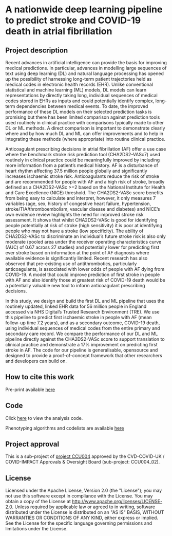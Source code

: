 # A nationwide deep learning pipeline to predict stroke and COVID-19 death in atrial fibrillation 

## Project description

Recent advances in artificial intelligence can provide the basis for improving medical predictions. In particular, advances in modelling large sequences of text using deep learning (DL) and natural language processing has opened up the possibility of harnessing long-term patient trajectories held as medical codes in electronic health records (EHR). Unlike conventional statistical and machine learning (ML) models, DL models can learn representations by directly taking long, individual sequences of medical codes stored in EHRs as inputs and could potentially identify complex, long-term dependencies between medical events. To date, the improved performance of these DL models on their selected prediction tasks is promising but there has been limited comparison against prediction tools used routinely in clinical practice with comparisons typically made to other DL or ML methods. A direct comparison is important to demonstrate clearly where and by how much DL and ML can offer improvements and to help in integrating these methods (where appropriate) into routine clinical practice.

Anticoagulant prescribing decisions in atrial fibrillation (AF) offer a use case where the benchmark stroke risk prediction tool (CHA2DS2-VASc7) used routinely in clinical practice could be meaningfully improved by including more information from a patient’s medical history. AF is a disturbance of heart rhythm affecting 37.5 million people globally and significantly increases ischaemic stroke risk. Anticoagulants reduce the risk of stroke and are recommended for people with AF and a high risk of stroke, broadly defined as a CHA2DS2-VASc >=2 based on the National Institute for Health and Care Excellence (NICE) threshold. The CHA2DS2-VASc score benefits from being easy to calculate and interpret, however, it only measures 7 variables (age, sex, history of congestive heart failure, hypertension, stroke/TIA/thromboembolism, vascular disease and diabetes) and NICE’s own evidence review highlights the need for improved stroke risk assessment. It shows that whilst CHA2DS2-VASc is good for identifying people potentially at risk of stroke (high sensitivity) it is poor at identifying people who may not have a stroke (low specificity). The ability of CHA2DS2-VASc to discriminate an individual’s future stroke risk is also only moderate (pooled area under the receiver operating characteristics curve (AUC) of 0.67 across 27 studies) and potentially lower for predicting first ever stroke based on information at the point of AF diagnosis where available evidence is significantly limited. Recent research has also observed that pre-existing use of antithrombotics, particularly anticoagulants, is associated with lower odds of people with AF dying from COVID-19. A model that could improve prediction of first stroke in people with AF and also identify those at greatest risk of COVID-19 death would be a potentially valuable new tool to inform anticoagulant prescribing decisions.  

In this study, we design and build the first DL and ML pipeline that uses the routinely updated, linked EHR data for 56 million people in England accessed via NHS Digital’s Trusted Research Environment (TRE). We use this pipeline to predict first ischaemic stroke in people with AF (mean follow-up time 7.2 years), and as a secondary outcome, COVID-19 death, using individual sequences of medical codes from the entire primary and secondary care record.
We compare the performance of our DL and ML pipeline directly against the CHA2DS2-VASc score to support translation to clinical practice and demonstrate a 17% improvement on predicting first stroke in AF.
The code for our pipeline is generalisable, opensource and designed to provide a proof-of-concept framework that other researchers and developers can build on.


## How to cite this work  

Pre-print available [here](https://www.medrxiv.org/content/10.1101/2021.12.20.21268113v1)

## Code

Click [here](https://github.com/BHFDSC/CCU004_02/tree/main/code) to view the analysis code.

Phenotyping algorithms and codelists are available [here](https://github.com/BHFDSC/CCU004_02/tree/main/phenotypes)

## Project approval

This is a sub-project of [project CCU004](https://github.com/BHFDSC/CCU004) approved by the CVD-COVID-UK / COVID-IMPACT Approvals & Oversight Board (sub-project: CCU004_02).

## License

Licensed under the Apache License, Version 2.0 (the "License"); you may not use this software except in compliance with the License. You may obtain a copy of the License at http://www.apache.org/licenses/LICENSE-2.0. Unless required by applicable law or agreed to in writing, software distributed under the License is distributed on an "AS IS" BASIS, WITHOUT WARRANTIES OR CONDITIONS OF ANY KIND, either express or implied. See the License for the specific language governing permissions and limitations under the License.

